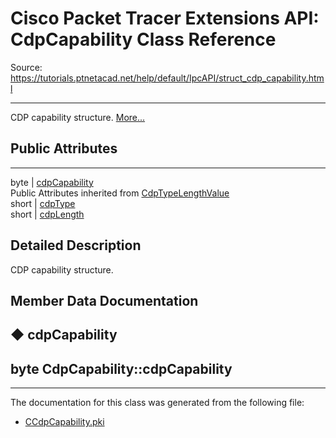 # Cisco Packet Tracer Extensions API: CdpCapability Class Reference

Source: https://tutorials.ptnetacad.net/help/default/IpcAPI/struct_cdp_capability.html

---

CDP capability structure. [More...](struct_cdp_capability.html#details)

##  Public Attributes  
  
---  
byte | [cdpCapability](struct_cdp_capability.html#aad2ee90ada56389b7f1eb651120ccb9a)  
Public Attributes inherited from [CdpTypeLengthValue](struct_cdp_type_length_value.html)  
short | [cdpType](struct_cdp_type_length_value.html#ae75bf0f347d03d77631fd1071fd220f4)  
short | [cdpLength](struct_cdp_type_length_value.html#a34f72e72699cee26798efff0418ed518)  
  
## Detailed Description

CDP capability structure. 

## Member Data Documentation

## ◆ cdpCapability

byte CdpCapability::cdpCapability  
---  
  
* * *

The documentation for this class was generated from the following file:

  * [CCdpCapability.pki](_c_cdp_capability_8pki.html)


